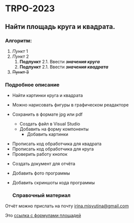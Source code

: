 # TRPO-2023
## Найти площадь круга и квадрата.
### Алгоритм:

1. *Пункт* 1 
1. _Пункт_ 2
    1. **Подпункт** 2.1. Ввести ***значения круга*** 
    1. __Подпункт__ 2.1. Ввести ___значения квадрата___
1. ~~Пункт 3~~

### Подробное описание

* Найти картинки круга и квадрата
* Можно нарисовать фигуры в графическом реадакторе 
* Сохранить в формате jpg или pdf

  * Создать файл в Visual Studio
  * Добавить на форму компоненты 
    * Добавить картинки
   
- Прописать код обработчика для квадрата
- Прописать код обработчика для круга
- Проверить работу кнопок 

+ Создать документ для отчёта
+ Добавить фото программы
+ Добавить скриншоты кода программы

  ### Справочный материал
 Отчёт можно прислать на почту <irina.misyutina@gmail.com>
 
Это [ссылка с формулами площадей](https://ru.onlinemschool.com/math/formula/area/)
  
   


   

